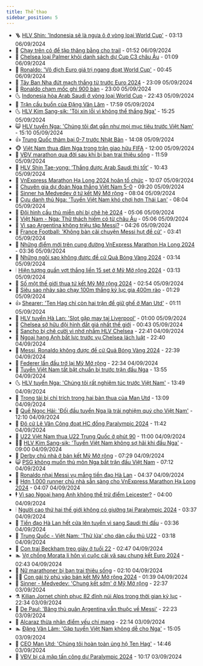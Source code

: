 ```yaml
---
title: Thể thao
sidebar_position: 5
---
```


<!-- vnexpress-the-thao:START -->
- 🪜 [HLV Shin: &#39;Indonesia sẽ là ngựa ô ở vòng loại World Cup&#39;](https://vnexpress.net/hlv-shin-indonesia-se-la-ngua-o-o-vong-loai-world-cup-4789689.html) - 03:13 06/09/2024
- 🦩 [Chạy trên cỏ để tập thăng bằng cho trail](https://vnexpress.net/chay-tren-co-de-tap-thang-bang-cho-trail-4785180.html) - 01:52 06/09/2024
- 🧰 [Chelsea loại Palmer khỏi danh sách dự Cup C3 châu Âu](https://vnexpress.net/chelsea-loai-palmer-khoi-danh-sach-du-cup-c3-chau-au-4789599.html) - 01:09 06/09/2024
- 🤗 [Ronaldo: &#39;Vô địch Euro giá trị ngang đoạt World Cup&#39;](https://vnexpress.net/ronaldo-vo-dich-euro-gia-tri-ngang-doat-world-cup-4789585.html) - 00:45 06/09/2024
- 🥳 [Tây Ban Nha đứt mạch thắng từ trước Euro 2024](https://vnexpress.net/tay-ban-nha-dut-mach-thang-tu-truoc-euro-2024-4789561.html) - 23:09 05/09/2024
- 🦣 [Ronaldo chạm mốc ghi 900 bàn](https://vnexpress.net/ronaldo-cham-moc-ghi-900-ban-4789565.html) - 23:00 05/09/2024
- 🌜 [Indonesia hòa Arab Saudi ở vòng loại World Cup](https://vnexpress.net/indonesia-hoa-arab-saudi-o-vong-loai-world-cup-4789563.html) - 22:43 05/09/2024
- 🫶 [Trận cầu buồn của Đặng Văn Lâm](https://vnexpress.net/tran-cau-buon-cua-dang-van-lam-4789543.html) - 17:59 05/09/2024
- 🌜 [HLV Kim Sang-sik: &#39;Tôi xin lỗi vì không thể thắng Nga&#39;](https://vnexpress.net/hlv-kim-sang-sik-toi-xin-loi-vi-khong-the-thang-nga-4789528.html) - 15:25 05/09/2024
- 😺 [HLV tuyển Nga: &#39;Chúng tôi đạt gần như mọi mục tiêu trước Việt Nam&#39;](https://vnexpress.net/hlv-tuyen-nga-chung-toi-dat-gan-nhu-moi-muc-tieu-truoc-viet-nam-4789539.html) - 15:10 05/09/2024
- 👍 [Trung Quốc thảm bại 0-7 trước Nhật Bản](https://vnexpress.net/trung-quoc-tham-bai-0-7-truoc-nhat-ban-4789513.html) - 14:08 05/09/2024
- 🐵 [Việt Nam thua đậm Nga trong trận giao hữu FIFA](https://vnexpress.net/truc-tiep-tran-viet-nam-vs-nga-giao-huu-quoc-te-4789488-tong-thuat.html) - 12:00 05/09/2024
- 💫 [VĐV marathon qua đời sau khi bị bạn trai thiêu sống](https://vnexpress.net/vdv-marathon-qua-doi-sau-khi-bi-ban-trai-thieu-song-4789477.html) - 11:59 05/09/2024
- 🦆 [HLV Shin Tae-yong: ‘Thắng được Arab Saudi thì tốt’](https://vnexpress.net/hlv-shin-tae-yong-thang-duoc-arab-saudi-thi-tot-4789480.html) - 10:43 05/09/2024
- 🙉 [VnExpress Marathon Hạ Long 2024 hoãn tổ chức](https://vnexpress.net/vnexpress-marathon-ha-long-2024-hoan-to-chuc-4789431.html) - 10:07 05/09/2024
- 📝 [Chuyên gia dự đoán Nga thắng Việt Nam 5-0](https://vnexpress.net/chuyen-gia-du-doan-nga-thang-viet-nam-5-0-4789444.html) - 09:20 05/09/2024
- 💯 [Sinner hạ Medvedev ở tứ kết Mỹ Mở rộng](https://vnexpress.net/sinner-ha-medvedev-o-tu-ket-my-mo-rong-4789392.html) - 08:04 05/09/2024
- 🌈 [Cựu danh thủ Nga: &#39;Tuyển Việt Nam khó chơi hơn Thái Lan&#39;](https://vnexpress.net/cuu-danh-thu-nga-tuyen-viet-nam-kho-choi-hon-thai-lan-4789310.html) - 08:04 05/09/2024
- 🦩 [Đội hình cầu thủ miễn phí bị chê hè 2024](https://vnexpress.net/doi-hinh-cau-thu-mien-phi-bi-che-he-2024-4789043.html) - 05:06 05/09/2024
- 🐲 [Việt Nam - Nga: Thử thách hiếm có từ châu Âu](https://vnexpress.net/viet-nam-nga-thu-thach-hiem-co-tu-chau-au-4789282.html) - 05:06 05/09/2024
- 🌁 [Vì sao Argentina không triệu tập Messi?](https://vnexpress.net/vi-sao-argentina-khong-trieu-tap-messi-4789285.html) - 04:26 05/09/2024
- 💯 [France Football: &#39;Không bàn cãi chuyện Messi hụt đề cử&#39;](https://vnexpress.net/france-football-khong-ban-cai-chuyen-messi-hut-de-cu-4789235.html) - 03:41 05/09/2024
- 🌝 [Những điểm mới trên cung đường VnExpress Marathon Hạ Long 2024](https://vnexpress.net/nhung-diem-moi-tren-cung-duong-vnexpress-marathon-ha-long-2024-4786568.html) - 03:36 05/09/2024
- 🤖 [Những ngôi sao không được đề cử Quả Bóng Vàng 2024](https://vnexpress.net/nhung-ngoi-sao-khong-duoc-de-cu-qua-bong-vang-2024-4789242.html) - 03:14 05/09/2024
- 🕯 [Hiện tượng quần vợt thắng liền 15 set ở Mỹ Mở rộng 2024](https://vnexpress.net/hien-tuong-quan-vot-thang-lien-15-set-o-my-mo-rong-2024-4789241.html) - 03:13 05/09/2024
- 🧰 [Số một thế giới thua tứ kết Mỹ Mở rộng 2024](https://vnexpress.net/so-mot-the-gioi-thua-tu-ket-my-mo-rong-2024-4789221.html) - 02:54 05/09/2024
- 🥳 [Siêu sao nhảy sào chạy 100m thắng kỷ lục gia 400m rào](https://vnexpress.net/sieu-sao-nhay-sao-chay-100m-thang-ky-luc-gia-400m-rao-4789179.html) - 01:29 05/09/2024
- 👍 [Shearer: &#39;Ten Hag chỉ còn hai trận để giữ ghế ở Man Utd&#39;](https://vnexpress.net/shearer-ten-hag-chi-con-hai-tran-de-giu-ghe-o-man-utd-4789140.html) - 01:11 05/09/2024
- 💪 [HLV tuyển Hà Lan: &#39;Slot gặp may tại Liverpool&#39;](https://vnexpress.net/hlv-tuyen-ha-lan-slot-gap-may-tai-liverpool-4789169.html) - 01:00 05/09/2024
- 👹 [Chelsea sở hữu đội hình đắt giá nhất thế giới](https://vnexpress.net/chelsea-so-huu-doi-hinh-dat-gia-nhat-the-gioi-4789144.html) - 00:43 05/09/2024
- 🧰 [Sancho bị chê cười vì nhớ nhầm HLV Chelsea](https://vnexpress.net/sancho-bi-che-cuoi-vi-nho-nham-hlv-chelsea-4789126.html) - 22:41 04/09/2024
- 🚀 [Ngoại hạng Anh bất lực trước vụ Chelsea lách luật](https://vnexpress.net/ngoai-hang-anh-bat-luc-truoc-vu-chelsea-lach-luat-4789129.html) - 22:40 04/09/2024
- 🎃 [Messi, Ronaldo không được đề cử Quả Bóng Vàng 2024](https://vnexpress.net/messi-ronaldo-khong-duoc-de-cu-qua-bong-vang-2024-4789133.html) - 22:39 04/09/2024
- 🧰 [Federer lần đầu trở lại Mỹ Mở rộng](https://vnexpress.net/federer-lan-dau-tro-lai-my-mo-rong-4789134.html) - 22:34 04/09/2024
- 👀 [Tuyển Việt Nam tất bật chuẩn bị trước trận đấu Nga](https://vnexpress.net/tuyen-viet-nam-tat-bat-chuan-bi-truoc-tran-dau-nga-4789083.html) - 13:55 04/09/2024
- 🌜 [HLV tuyển Nga: &#39;Chúng tôi rất nghiêm túc trước Việt Nam&#39;](https://vnexpress.net/hlv-tuyen-nga-chung-toi-rat-nghiem-tuc-truoc-viet-nam-4789101.html) - 13:49 04/09/2024
- 🫶 [Trọng tài bị chỉ trích trong hai bàn thua của Man Utd](https://vnexpress.net/trong-tai-bi-chi-trich-trong-hai-ban-thua-cua-man-utd-4788882.html) - 13:09 04/09/2024
- 🦄 [Quế Ngọc Hải: &#39;Đối đầu tuyển Nga là trải nghiệm quý cho Việt Nam&#39;](https://vnexpress.net/que-ngoc-hai-doi-dau-tuyen-nga-la-trai-nghiem-quy-cho-viet-nam-4789076.html) - 12:10 04/09/2024
- 🥳 [Đô cử Lê Văn Công đoạt HC đồng Paralympic 2024](https://vnexpress.net/do-cu-le-van-cong-doat-hc-dong-paralympic-2024-4789088.html) - 11:42 04/09/2024
- 🐲 [U22 Việt Nam thua U22 Trung Quốc ở phút 90](https://vnexpress.net/u22-viet-nam-thua-u22-trung-quoc-o-phut-90-4789063-tong-thuat.html) - 11:00 04/09/2024
- 🧑‍🏫 [HLV Kim Sang-sik: &#39;Tuyển Việt Nam không sợ hãi khi đấu Nga&#39;](https://vnexpress.net/hlv-kim-sang-sik-tuyen-viet-nam-khong-so-hai-khi-dau-nga-4788963.html) - 09:00 04/09/2024
- 🤔 [Derby chủ nhà ở bán kết Mỹ Mở rộng](https://vnexpress.net/derby-chu-nha-o-ban-ket-my-mo-rong-4788941.html) - 07:29 04/09/2024
- 😺 [PSG không muốn thủ môn Nga bắt trận đấu Việt Nam](https://vnexpress.net/psg-khong-muon-thu-mon-nga-bat-tran-dau-viet-nam-4788933.html) - 07:12 04/09/2024
- 💪 [Ronaldo nhại Messi vụ mắng tiền đạo Hà Lan](https://vnexpress.net/ronaldo-nhai-messi-vu-mang-tien-dao-ha-lan-4788892.html) - 04:37 04/09/2024
- 💼 [Hơn 1.000 runner chủ nhà sẵn sàng cho VnExpress Marathon Hạ Long 2024](https://vnexpress.net/hon-1-000-runner-chu-nha-san-sang-cho-vnexpress-marathon-ha-long-2024-4788732.html) - 04:07 04/09/2024
- 🕴 [Vì sao Ngoại hạng Anh không thể trừ điểm Leicester?](https://vnexpress.net/vi-sao-ngoai-hang-anh-khong-the-tru-diem-leicester-4788845.html) - 04:00 04/09/2024
- 🕯 [Người cao thứ hai thế giới không có giường tại Paralympic 2024](https://vnexpress.net/nguoi-cao-thu-hai-the-gioi-khong-co-giuong-tai-paralympic-2024-4788844.html) - 03:37 04/09/2024
- 📝 [Tiền đạo Hà Lan hết cửa lên tuyển vì sang Saudi thi đấu](https://vnexpress.net/tien-dao-ha-lan-het-cua-len-tuyen-vi-sang-saudi-thi-dau-4788822.html) - 03:36 04/09/2024
- 🧐 [Trung Quốc - Việt Nam: &#39;Thử lửa&#39; cho dàn cầu thủ U22](https://vnexpress.net/trung-quoc-viet-nam-thu-lua-cho-dan-cau-thu-u22-4788760.html) - 03:18 04/09/2024
- 🙉 [Con trai Beckham treo giày ở tuổi 22](https://vnexpress.net/con-trai-beckham-treo-giay-o-tuoi-22-4788769.html) - 02:47 04/09/2024
- 🏊 [Vợ chồng Morata li hôn vì cuộc cãi vã sau chung kết Euro 2024](https://vnexpress.net/vo-chong-morata-li-hon-vi-cuoc-cai-va-sau-chung-ket-euro-2024-4788742.html) - 02:43 04/09/2024
- 🌊 [Nữ marathoner bị bạn trai thiêu sống](https://vnexpress.net/nu-marathoner-bi-ban-trai-thieu-song-4788768.html) - 02:10 04/09/2024
- 👨‍🏫 [Con gái tỷ phú vào bán kết Mỹ Mở rộng 2024](https://vnexpress.net/con-gai-ty-phu-vao-ban-ket-my-mo-rong-2024-4788728.html) - 01:39 04/09/2024
- 🥷 [Sinner - Medvedev: &#39;Chung kết sớm&#39; ở Mỹ Mở rộng](https://vnexpress.net/sinner-medvedev-chung-ket-som-o-my-mo-rong-4788702.html) - 22:37 03/09/2024
- ⚗️ [Kilian Jornet chinh phục 82 đỉnh núi Alps trong thời gian kỷ lục](https://vnexpress.net/kilian-jornet-chinh-phuc-82-dinh-nui-alps-trong-thoi-gian-ky-luc-4788698.html) - 22:34 03/09/2024
- 🌮 [De Paul: &#39;Băng thủ quân Argentina vẫn thuộc về Messi&#39;](https://vnexpress.net/de-paul-bang-thu-quan-argentina-van-thuoc-ve-messi-4788700.html) - 22:23 03/09/2024
- 🤩 [Alcaraz thừa nhận điểm yếu chí mạng](https://vnexpress.net/alcaraz-thua-nhan-diem-yeu-chi-mang-4788704.html) - 22:14 03/09/2024
- 🏊 [Đặng Văn Lâm: &#39;Gặp tuyển Việt Nam không dễ cho Nga&#39;](https://vnexpress.net/dang-van-lam-gap-tuyen-viet-nam-khong-de-cho-nga-4788675.html) - 15:05 03/09/2024
- 🐎 [CEO Man Utd: &#39;Chúng tôi hoàn toàn ủng hộ Ten Hag&#39;](https://vnexpress.net/ceo-man-utd-chung-toi-hoan-toan-ung-ho-ten-hag-4788676.html) - 14:46 03/09/2024
- 💫 [VĐV bị cá mập tấn công dự Paralympic 2024](https://vnexpress.net/vdv-bi-ca-map-tan-cong-du-paralympic-2024-4788655.html) - 10:17 03/09/2024<!-- vnexpress-the-thao:END -->
